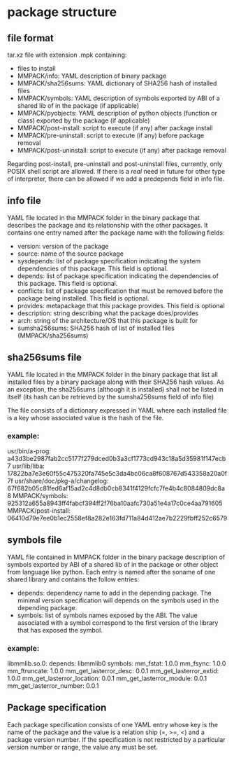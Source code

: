 # package structure

## file format

tar.xz file with extension .mpk containing:

 * files to install
 * MMPACK/info: YAML description of binary package
 * MMPACK/sha256sums: YAML dictionary of SHA256 hash of installed files
 * MMPACK/symbols: YAML description of symbols exported by ABI of a shared
   lib of in the package (if applicable)
 * MMPACK/pyobjects: YAML description of python objects (function or class)
   exported by the package (if applicable)
 * MMPACK/post-install: script to execute (if any) after package install
 * MMPACK/pre-uninstall: script to execute (if any) before package removal
 * MMPACK/post-uninstall: script to execute (if any) after package removal

Regarding post-install, pre-uninstall and post-uninstall files, currently,
only POSIX shell script are allowed. If there is a _real_ need in future
for other type of interpreter, there can be allowed if we add a predepends
field in info file.


## info file

YAML file located in the MMPACK folder in the binary package that describes the
package and its relationship with the other packages. It contains one entry
named after the package name with the following fields:

 * version: version of the package
 * source: name of the source package
 * sysdepends: list of package specification indicating the
   system dependencies of this package. This field is optional.
 * depends: list of package specification indicating the
   dependencies of this package. This field is optional.
 * conflicts: list of package specification that must be
   removed before the package being installed. This field is optional.
 * provides: metapackage that this package provides. This field is optional
 * description: string describing what the package does/provides
 * arch: string of the architecture/OS that this package is built for
 * sumsha256sums: SHA256 hash of list of installed files (MMPACK/sha256sums)


## sha256sums file

YAML file located in the MMPACK folder in the binary package that list all
installed files by a binary package along with their SHA256 hash values. As
an exception, the sha256sums (although it is installed) shall not be listed
in itself (its hash can be retrieved by the sumsha256sums field of info file)

The file consists of a dictionary expressed in YAML where each installed file
is a key whose associated value is the hash of the file.

### example:

usr/bin/a-prog: a43d3be2987fab2cc5177f279dced0b3a3cf1773cd943c18a5d35981f147ecb7
usr/lib/liba: 17822ba7e3e60f55c475320fa745e5c3da4bc06ca8f608767d543358a20a0f7f
usr/share/doc/pkg-a/changelog: 67f682b05c81fed6af15ad2c4d8db0cb8341f4129fcfc7fe4b4c8084809dc8a8
MMPACK/symbols: 925312a655a8943ff4fabcf394ff2f76ba10aafc730a51e4a17c0ce4aa791605
MMPACK/post-install: 06410d79e7ee0b1ec2558ef8a282e163fd711a84d412ae7b2229fbff252c6579

## symbols file

YAML file contained in MMPACK folder in the binary package description of
symbols exported by ABI of a shared lib of in the package or other object
from language like python. Each entry is named after the soname of one
shared library and contains the follow entries:

 * depends: dependency name to add in the depending package. The minimal version
   specification will depends on the symbols used in the depending package.
 * symbols: list of symbols names exposed by the ABI. The value associated
   with a symbol correspond to the first version of the library that has
   exposed the symbol.

### example:

libmmlib.so.0:
    depends: libmmlib0
    symbols:
        mm_fstat: 1.0.0
        mm_fsync: 1.0.0
        mm_ftruncate: 1.0.0
        mm_get_lasterror_desc: 0.0.1
        mm_get_lasterror_extid: 1.0.0
        mm_get_lasterror_location: 0.0.1
        mm_get_lasterror_module: 0.0.1
        mm_get_lasterror_number: 0.0.1


## Package specification

Each package specification consists of one YAML entry whose key is the name of
the package and the value is a relation ship (=, >=, <) and a package version
number. If the specification is not restricted by a particular version number or
range, the value any must be set.
